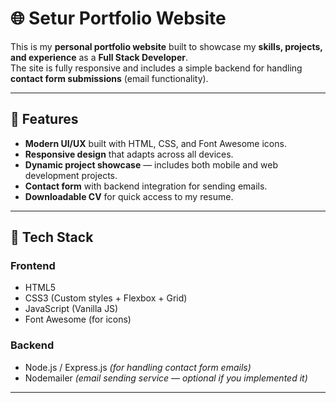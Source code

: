 # 🌐 Setur Portfolio Website

This is my **personal portfolio website** built to showcase my **skills, projects, and experience** as a **Full Stack Developer**.  
The site is fully responsive and includes a simple backend for handling **contact form submissions** (email functionality).

---

## 🚀 Features

- **Modern UI/UX** built with HTML, CSS, and Font Awesome icons.  
- **Responsive design** that adapts across all devices.  
- **Dynamic project showcase** — includes both mobile and web development projects.  
- **Contact form** with backend integration for sending emails.  
- **Downloadable CV** for quick access to my resume.  

---

## 🧠 Tech Stack

### Frontend
- HTML5  
- CSS3 (Custom styles + Flexbox + Grid)
- JavaScript (Vanilla JS)
- Font Awesome (for icons)

### Backend
- Node.js / Express.js *(for handling contact form emails)*  
- Nodemailer *(email sending service — optional if you implemented it)*

---


